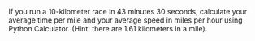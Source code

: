 If you run a 10-kilometer race in 43 minutes 30 seconds, calculate your average time per mile and
your average speed in miles per hour using Python
Calculator. (Hint: there are 1.61 kilometers in a mile).